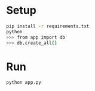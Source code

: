 # Setup

``` bash
pip install -r requirements.txt
python
>>> from app import db
>>> db.create_all()
```

# Run

```
python app.py
```
